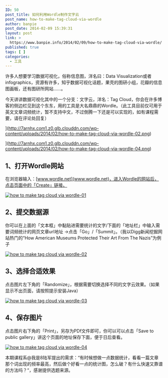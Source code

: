 ```yaml
---
ID: 50
post_title: 如何利用Wordle制作文字云
post_name: how-to-make-tag-cloud-via-wordle
author: banpie
post_date: 2014-02-09 15:39:31
layout: post
link: >
  https://www.banpie.info/2014/02/09/how-to-make-tag-cloud-via-wordle/
published: true
tags: [ ]
categories:
  - 工具
---
```

许多人想要学习数据可视化，俗称信息图，洋名曰：Data Visualization或者infographics，资源有许多，知乎数据可视化话题，果壳的图研小组，花瓣的信息图画板，还有图研所网站……。

今天讲讲数据可视化其中的一个分支：文字云，洋名：Tag Cloud，你会在许多博客的侧边栏见到这个东东，用的工具是大名鼎鼎的Wordle。（此工具目前仅可用于英文文章词频统计，暂不支持中文，不过倒腾一下还是可以实现的，如有课程需要，请在评论处回复）

](http://7arnhx.com1.z0.glb.clouddn.com/wp-content/uploads/2014/02/how-to-make-tag-cloud-via-wordle-02.png) 

](http://7arnhx.com1.z0.glb.clouddn.com/wp-content/uploads/2014/02/how-to-make-tag-cloud-via-wordle-04.png)

## 1、打开Wordle网站

在浏览器输入：[www.wordle.net](www.wordle.net)，进入Wordle的网站后，点击页面中的「Create」链接。

[![how to make tag cloud via wordle-01](http://7arnhx.com1.z0.glb.clouddn.com/wp-content/uploads/2014/02/how-to-make-tag-cloud-via-wordle-01.png)](http://7arnhx.com1.z0.glb.clouddn.com/wp-content/uploads/2014/02/how-to-make-tag-cloud-via-wordle-01.png)

## 2、提交数据源

你可以在上面的「文本框」中黏贴进需要统计的文字/下面的「地址栏」中输入需要词频统计的网页文章url地址 -&gt;点击「Go」/「Summit」。（我以Digg新闻挖掘网站热门的“How American Museums Protected Their Art From The Nazis”为例子

[![how to make tag cloud via wordle-02](http://7arnhx.com1.z0.glb.clouddn.com/wp-content/uploads/2014/02/how-to-make-tag-cloud-via-wordle-02.png)](http://7arnhx.com1.z0.glb.clouddn.com/wp-content/uploads/2014/02/how-to-make-tag-cloud-via-wordle-02.png)

## 3、选择合适效果

点击图片左下角的「Randomize」，根据需要切换选择不同的文字云效果。（如果显示不出页面，请按照提示安装Java）

[![how to make tag cloud via wordle-03](http://7arnhx.com1.z0.glb.clouddn.com/wp-content/uploads/2014/02/how-to-make-tag-cloud-via-wordle-03.png)](http://7arnhx.com1.z0.glb.clouddn.com/wp-content/uploads/2014/02/how-to-make-tag-cloud-via-wordle-03.png)

## 4、保存图片

点击图片右下角的「Print」，另存为PDf文件即可，你可以可以点击「Save to public gallery」讲这个页面的地址保存下面，便于日后查看。

[![how to make tag cloud via wordle-04](http://7arnhx.com1.z0.glb.clouddn.com/wp-content/uploads/2014/02/how-to-make-tag-cloud-via-wordle-04.png)](http://7arnhx.com1.z0.glb.clouddn.com/wp-content/uploads/2014/02/how-to-make-tag-cloud-via-wordle-04.png)

本期课程系@我是8陆军提出的需求：“有时候想做一点数据统计，看看一篇文章那个词出现的频率最高，然后做个好看一点的统计图，怎么破？有什么快速又靠谱的方法吗？“，感谢提供选题来源。